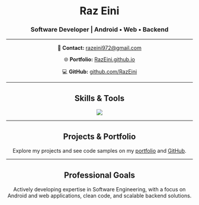 <h1 align="center">Raz Eini</h1>

<h3 align="center">Software Developer | Android • Web • Backend</h3>

<hr/>

<div align="center">
    <p>📧 <strong>Contact:</strong> <a href="mailto:razeini972@gmail.com">razeini972@gmail.com</a></p>
    <p>🌐 <strong>Portfolio:</strong> <a href="https://RazEini.github.io">RazEini.github.io</a></p>
    <p>💻 <strong>GitHub:</strong> <a href="https://github.com/RazEini">github.com/RazEini</a></p>
</div>

<hr/>

<h2 align="center">Skills & Tools</h2>

<div align="center">
    <img src="https://skillicons.dev/icons?i=html,css,javascript,python,java,kotlin,cs,github,vscode,androidstudio" />
</div>

<hr/>

<h2 align="center">Projects & Portfolio</h2>
<div align="center">
    <p>Explore my projects and see code samples on my <a href="https://RazEini.github.io">portfolio</a> and <a href="https://github.com/RazEini">GitHub</a>.</p>
</div>

<hr/>

<h2 align="center">Professional Goals</h2>
<div align="center">
    <p>Actively developing expertise in Software Engineering, with a focus on Android and web applications, clean code, and scalable backend solutions.</p>
</div>

